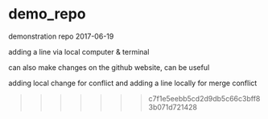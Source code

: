 # demo_repo
demonstration repo 2017-06-19

adding a line via local computer & terminal

can also make changes on the github website, can be useful 

adding local change for conflict and adding a line locally for merge conflict
>>>>>>> c7f1e5eebb5cd2d9db5c66c3bff83b071d721428

